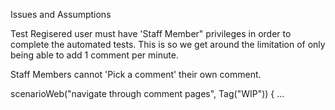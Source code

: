 Issues and Assumptions

Test Regisered user must have 'Staff Member" privileges in order to complete the automated tests. This is so we get around the limitation of only being able to add 1 comment per minute.

Staff Members cannot 'Pick a comment' their own comment.

scenarioWeb("navigate through comment pages", Tag("WIP")) { ...

